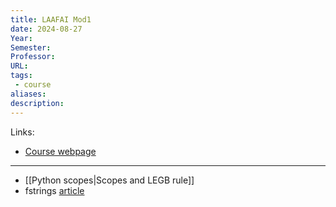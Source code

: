 ```yaml
---
title: LAAFAI Mod1
date: 2024-08-27
Year: 
Semester: 
Professor: 
URL: 
tags: 
 - course
aliases: 
description:
---
```

Links: 
- [Course webpage](https://www.unibo.it/en/study/phd-professional-masters-specialisation-schools-and-other-programmes/course-unit-catalogue/course-unit/2023/446595)

---

- [[Python scopes|Scopes and LEGB rule]]
- fstrings [article](https://realpython.com/python-f-strings/#doing-string-interpolation-with-f-strings-in-python)

